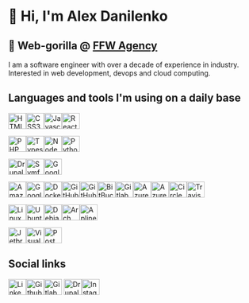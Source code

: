 # 👋 Hi, I'm Alex Danilenko

## 🦍 Web-gorilla @ [FFW Agency](https://ffwagency.com)

I am a software engineer with over a decade of experience in industry. Interested in web development, devops and cloud computing.

## Languages and tools I'm using on a daily base

<img height="32" width="36" src="https://cdn.jsdelivr.net/npm/simple-icons@v3/icons/html5.svg" title="HTML5" /><img height="32" width="36" src="https://cdn.jsdelivr.net/npm/simple-icons@v3/icons/css3.svg" title="CSS3" /><img height="32" width="36" src="https://cdn.jsdelivr.net/npm/simple-icons@v3/icons/javascript.svg" title="Javascript" /><img height="32" width="36" src="https://cdn.jsdelivr.net/npm/simple-icons@v3/icons/react.svg" title="React" />

<img height="32" width="36" src="https://cdn.jsdelivr.net/npm/simple-icons@v3/icons/php.svg" title="PHP" /><img height="32" width="36" src="https://cdn.jsdelivr.net/npm/simple-icons@v3/icons/typescript.svg" title="Typescript" /><img height="32" width="36" src="https://cdn.jsdelivr.net/npm/simple-icons@v3/icons/node-dot-js.svg" title="Node.JS" /><img height="32" width="36" src="https://cdn.jsdelivr.net/npm/simple-icons@v3/icons/python.svg" title="Python 3" />

<img height="32" width="36" src="https://cdn.jsdelivr.net/npm/simple-icons@v3/icons/drupal.svg" title="Drupal" /><img height="32" width="36" src="https://cdn.jsdelivr.net/npm/simple-icons@v3/icons/symfony.svg" title="Symfony Framework" /><img height="32" width="36" src="https://cdn.jsdelivr.net/npm/simple-icons@v3/icons/firebase.svg" title="Google Firebase" />

<img height="32" width="36" src="https://cdn.jsdelivr.net/npm/simple-icons@v3/icons/amazonaws.svg" title="Amazon Web Services" /><img height="32" width="36" src="https://cdn.jsdelivr.net/npm/simple-icons@v3/icons/googlecloud.svg" title="Google Cloud" /><img height="32" width="36" src="https://cdn.jsdelivr.net/npm/simple-icons@v3/icons/docker.svg" title="Docker" /><img height="32" width="36" src="https://cdn.jsdelivr.net/npm/simple-icons@v3/icons/github.svg" title="GitHub" /><img height="32" width="36" src="https://cdn.jsdelivr.net/npm/simple-icons@v3/icons/githubactions.svg" title="GitHub Actions" /><img height="32" width="36" src="https://cdn.jsdelivr.net/npm/simple-icons@v3/icons/bitbucket.svg" title="BitBucket" /><img height="32" width="36" src="https://cdn.jsdelivr.net/npm/simple-icons@v3/icons/gitlab.svg" title="Gitlab" /><img height="32" width="36" src="https://cdn.jsdelivr.net/npm/simple-icons@v3/icons/azuredevops.svg" title="Azure DevOps" /><img height="32" width="36" src="https://cdn.jsdelivr.net/npm/simple-icons@v3/icons/azurepipelines.svg" title="Azure Pipelines" /><img height="32" width="36" src="https://cdn.jsdelivr.net/npm/simple-icons@v3/icons/circleci.svg" title="Circle CI" /><img height="32" width="36" src="https://cdn.jsdelivr.net/npm/simple-icons@v3/icons/travisci.svg" title="Travis CI" />

<img height="32" width="36" src="https://cdn.jsdelivr.net/npm/simple-icons@v3/icons/linux.svg" title="Linux" /><img height="32" width="36" src="https://cdn.jsdelivr.net/npm/simple-icons@v3/icons/ubuntu.svg" title="Ubuntu" /><img height="32" width="36" src="https://cdn.jsdelivr.net/npm/simple-icons@v3/icons/debian.svg" title="Debian" /><img height="32" width="36" src="https://cdn.jsdelivr.net/npm/simple-icons@v3/icons/archlinux.svg" title="Arch Linux" /><img height="32" width="36" src="https://cdn.jsdelivr.net/npm/simple-icons@v3/icons/alpinelinux.svg" title="Apline Linux" />

<img height="32" width="36" src="https://cdn.jsdelivr.net/npm/simple-icons@v3/icons/jetbrains.svg" title="Jetbrains IDEs" /><img height="32" width="36" src="https://cdn.jsdelivr.net/npm/simple-icons@v3/icons/visualstudiocode.svg" title="Visual Studio Code" /><img height="32" width="36" src="https://cdn.jsdelivr.net/npm/simple-icons@v3/icons/postman.svg" title="Postman" />

## Social links

<a href="https://www.linkedin.com/in/alexander-danilenko/" target="_blank"><img height="32" width="36" src="https://cdn.jsdelivr.net/npm/simple-icons@v3/icons/linkedin.svg" title="Linkedin" /></a><a href="https://github.com/alexander-danilenko" target="_blank"><img height="32" width="36" src="https://cdn.jsdelivr.net/npm/simple-icons@v3/icons/github.svg" title="Github" /></a><a href="https://gitlab.com/alexander-danilenko" target="_blank"><img height="32" width="36" src="https://cdn.jsdelivr.net/npm/simple-icons@v3/icons/gitlab.svg" title="Gitlab" /></a> <a href="https://www.drupal.org/u/alexander_danilenko"><img height="32" width="36" src="https://cdn.jsdelivr.net/npm/simple-icons@v3/icons/drupal.svg" title="Drupal.org" /></a><a href="https://www.youtube.com/watch?v=dQw4w9WgXcQ" target="_blank"><img height="32" width="36" src="https://cdn.jsdelivr.net/npm/simple-icons@v3/icons/instagram.svg" title="Instagram" /></a>

